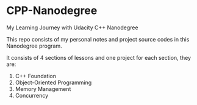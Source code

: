 # CPP-Nanodegree

My Learning Journey with Udacity C++ Nanodegree

This repo consists of my personal notes and project source codes in this Nanodegree program. 

It consists of 4 sections of lessons and one project for each section, they are:

1. C++ Foundation
2. Object-Oriented Programming
3. Memory Management
4. Concurrency